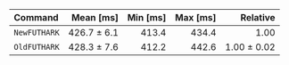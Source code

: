 | Command | Mean [ms] | Min [ms] | Max [ms] | Relative |
|:---|---:|---:|---:|---:|
| `NewFUTHARK` | 426.7 ± 6.1 | 413.4 | 434.4 | 1.00 |
| `OldFUTHARK` | 428.3 ± 7.6 | 412.2 | 442.6 | 1.00 ± 0.02 |
